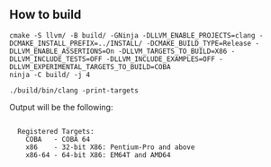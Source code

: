 ## How to build
```shell
cmake -S llvm/ -B build/ -GNinja -DLLVM_ENABLE_PROJECTS=clang -DCMAKE_INSTALL_PREFIX=../INSTALL/ -DCMAKE_BUILD_TYPE=Release -DLLVM_ENABLE_ASSERTIONS=On -DLLVM_TARGETS_TO_BUILD=X86 -DLLVM_INCLUDE_TESTS=OFF -DLLVM_INCLUDE_EXAMPLES=OFF -DLLVM_EXPERIMENTAL_TARGETS_TO_BUILD=COBA 
ninja -C build/ -j 4
```
```shell
./build/bin/clang -print-targets
```
Output will be the following:
```shell

  Registered Targets:
    COBA   - COBA 64
    x86    - 32-bit X86: Pentium-Pro and above
    x86-64 - 64-bit X86: EM64T and AMD64

```
